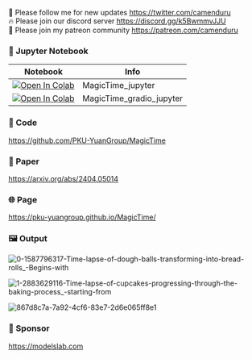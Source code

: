 🐣 Please follow me for new updates https://twitter.com/camenduru <br />
🔥 Please join our discord server https://discord.gg/k5BwmmvJJU <br />
🥳 Please join my patreon community https://patreon.com/camenduru <br />

### 🍊 Jupyter Notebook

| Notebook | Info
| --- | --- |
[![Open In Colab](https://colab.research.google.com/assets/colab-badge.svg)](https://colab.research.google.com/github/camenduru/MagicTime-jupyter/blob/main/MagicTime_jupyter.ipynb) | MagicTime_jupyter
[![Open In Colab](https://colab.research.google.com/assets/colab-badge.svg)](https://colab.research.google.com/github/camenduru/MagicTime-jupyter/blob/main/MagicTime_gradio_jupyter.ipynb) | MagicTime_gradio_jupyter

### 🧬 Code
https://github.com/PKU-YuanGroup/MagicTime

### 📄 Paper
https://arxiv.org/abs/2404.05014

### 🌐 Page
https://pku-yuangroup.github.io/MagicTime/

### 🖼 Output

![0-1587796317-Time-lapse-of-dough-balls-transforming-into-bread-rolls_-Begins-with](https://github.com/camenduru/MagicTime-jupyter/assets/54370274/f8732f9a-122b-4702-87e5-673eb9875b6e)

![1-2883629116-Time-lapse-of-cupcakes-progressing-through-the-baking-process_-starting-from](https://github.com/camenduru/MagicTime-jupyter/assets/54370274/dc1d46a9-af5a-4056-8983-2c0b721d489d)

![867d8c7a-7a92-4cf6-83e7-2d6e065ff8e1](https://github.com/camenduru/MagicTime-jupyter/assets/54370274/0b0d1ca7-b310-4c2f-b60e-4c4f02404314)

### 🏢 Sponsor
https://modelslab.com
